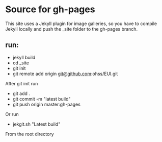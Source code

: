# Source for gh-pages

This site uses a Jekyll plugin for image galleries, so you have to compile Jekyll locally and push the _site folder to the gh-pages branch.

## run:

* jekyll build
* cd _site
* git init
* git remote add origin git@github.com:ohss/EUI.git

After git init run

* git add .
* git commit -m "latest build"
* git push origin master:gh-pages

Or run 

* jekgit.sh "Latest build"

From the root directory
